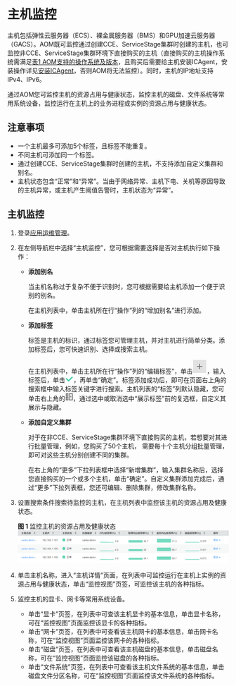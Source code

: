# 主机监控<a name="ZH-CN_TOPIC_0127235810"></a>

主机包括弹性云服务器（ECS）、裸金属服务器（BMS）和GPU加速云服务器（GACS）。AOM既可监控通过创建CCE、ServiceStage集群时创建的主机，也可监控非CCE、ServiceStage集群环境下直接购买的主机（直接购买的主机操作系统需满足[表1 AOM支持的操作系统及版本](https://support.huaweicloud.com/productdesc-aom/aom_06_0001.html)，且购买后需要给主机安装ICAgent，安装操作详见[安装ICAgent](安装ICAgent.md)，否则AOM将无法监控）。同时，主机的IP地址支持IPv4、IPv6。

通过AOM您可监控主机的资源占用与健康状态，监控主机的磁盘、文件系统等常用系统设备，监控运行在主机上的业务进程或实例的资源占用与健康状态。

## 注意事项<a name="section36211948143011"></a>

-   一个主机最多可添加5个标签，且标签不能重复。
-   不同主机可添加同一个标签。
-   通过创建CCE、ServiceStage集群时创建的主机，不支持添加自定义集群和别名。
-   主机状态包含“正常”和“异常”。当由于网络异常、主机下电、关机等原因导致的主机异常，或主机产生阈值告警时，主机状态为“异常”。

## 主机监控<a name="section4984135633115"></a>

1.  登录[应用运维管理](https://console.huaweicloud.com/aom/#/aom/ams/summary)。
2.  在左侧导航栏中选择“主机监控”，您可根据需要选择是否对主机执行如下操作：
    -   **添加别名**

        当主机名称过于复杂不便于识别时，您可根据需要给主机添加一个便于识别的别名。

        在主机列表中，单击主机所在行“操作”列的“增加别名”进行添加。

    -   **添加标签**

        标签是主机的标识，通过标签您可管理主机，并对主机进行简单分类。添加标签后，您可快速识别、选择或搜索主机。

        在主机列表中，单击主机所在行“操作”列的“编辑标签”，单击![](figures/icon-plus-sign.png)，输入标签后，单击![](figures/icon-hook.png)，再单击“确定”。标签添加成功后，即可在页面右上角的搜索框中输入标签关键字进行搜索。主机列表的“标签”列默认隐藏，您可单击右上角的![](figures/icon-custom-display.png)，通过选中或取消选中“展示标签”前的复选框，自定义其展示与隐藏。

    -   **添加自定义集群**

        对于在非CCE、ServiceStage集群环境下直接购买的主机，若想要对其进行批量管理，例如，您购买了50个主机， 需要每十个主机分组批量管理，即可对这些主机分别创建不同的集群。

        在右上角的“更多”下拉列表框中选择“新增集群”，输入集群名称后，选择您直接购买的一个或多个主机，单击“确定”。自定义集群添加完成后，通过“更多”下拉列表框，您还可编辑、删除集群，修改集群名称。


3.  设置搜索条件搜索待监控的主机，在主机列表中监控该主机的资源占用及健康状态。

    **图 1**  监控主机的资源占用及健康状态<a name="fig3188144814412"></a>  
    ![](figures/监控主机的资源占用及健康状态.png "监控主机的资源占用及健康状态")

4.  单击主机名称，进入“主机详情”页面，在列表中可监控运行在主机上实例的资源占用与健康状态，单击“监控视图”页签，可监控该主机的各种指标。
5.  监控主机的显卡、网卡等常用系统设备。
    -   单击“显卡”页签，在列表中可查该主机显卡的基本信息，单击显卡名称，可在“监控视图”页面监控该显卡的各种指标。
    -   单击“网卡”页签，在列表中可查看该主机网卡的基本信息，单击网卡名称，可在“监控视图”页面监控该网卡的各种指标。
    -   单击“磁盘”页签，在列表中可查看该主机磁盘的基本信息，单击磁盘名称，可在“监控视图”页面监控该磁盘的各种指标。
    -   单击“文件系统”页签，在列表中可查看该主机文件系统的基本信息，单击磁盘文件分区名称，可在“监控视图”页面监控该文件系统的各种指标。


